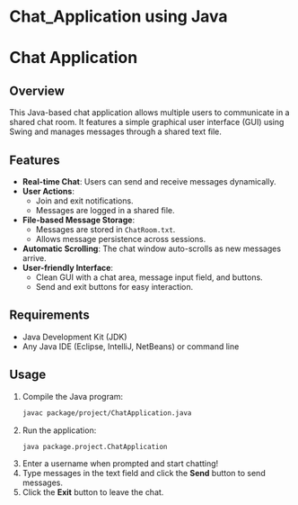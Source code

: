 # Chat_Application using Java
# Chat Application

## Overview
This Java-based chat application allows multiple users to communicate in a shared chat room. It features a simple graphical user interface (GUI) using Swing and manages messages through a shared text file.

## Features
- **Real-time Chat**: Users can send and receive messages dynamically.
- **User Actions**:
  - Join and exit notifications.
  - Messages are logged in a shared file.
- **File-based Message Storage**:
  - Messages are stored in `ChatRoom.txt`.
  - Allows message persistence across sessions.
- **Automatic Scrolling**: The chat window auto-scrolls as new messages arrive.
- **User-friendly Interface**:
  - Clean GUI with a chat area, message input field, and buttons.
  - Send and exit buttons for easy interaction.

## Requirements
- Java Development Kit (JDK)
- Any Java IDE (Eclipse, IntelliJ, NetBeans) or command line

## Usage
1. Compile the Java program:
   ```sh
   javac package/project/ChatApplication.java
   ```
2. Run the application:
   ```sh
   java package.project.ChatApplication
   ```
3. Enter a username when prompted and start chatting!
4. Type messages in the text field and click the **Send** button to send messages.
5. Click the **Exit** button to leave the chat.

